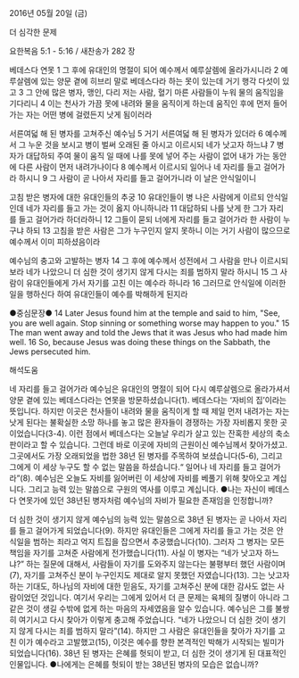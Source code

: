 2016년 05월 20일 (금)

더 심각한 문제



요한복음 5:1 - 5:16 / 새찬송가 282 장


베데스다 연못
1 그 후에 유대인의 명절이 되어 예수께서 예루살렘에 올라가시니라 2 예루살렘에 있는 양문 곁에 히브리 말로 베데스다라 하는 못이 있는데 거기 행각 다섯이 있고 3 그 안에 많은 병자, 맹인, 다리 저는 사람, 혈기 마른 사람들이 누워 물의 움직임을 기다리니 4 이는 천사가 가끔 못에 내려와 물을 움직이게 하는데 움직인 후에 먼저 들어가는 자는 어떤 병에 걸렸든지 낫게 됨이러라 

서른여덟 해 된 병자를 고쳐주신 예수님
5 거기 서른여덟 해 된 병자가 있더라 6 예수께서 그 누운 것을 보시고 병이 벌써 오래된 줄 아시고 이르시되 네가 낫고자 하느냐 7 병자가 대답하되 주여 물이 움직 일 때에 나를 못에 넣어 주는 사람이 없어 내가 가는 동안에 다른 사람이 먼저 내려가나이다 8 예수께서 이르시되 일어나 네 자리를 들고 걸어가라 하시니 9 그 사람이 곧 나아서 자리를 들고 걸어가니라 이 날은 안식일이니 

고침 받은 병자에 대한 유대인들의 추궁 
10 유대인들이 병 나은 사람에게 이르되 안식일인데 네가 자리를 들고 가는 것이 옳지 아니하니라 11 대답하되 나를 낫게 한 그가 자리를 들고 걸어가라 하더라하니 12 그들이 묻되 너에게 자리를 들고 걸어가라 한 사람이 누구냐 하되 13 고침을 받은 사람은 그가 누구인지 알지 못하니 이는 거기 사람이 많으므로 예수께서 이미 피하셨음이라 

예수님의 충고와 고발하는 병자 
14 그 후에 예수께서 성전에서 그 사람을 만나 이르시되 보라 네가 나았으니 더 심한 것이 생기지 않게 다시는 죄를 범하지 말라 하시니 15 그 사람이 유대인들에게 가서 자기를 고친 이는 예수라 하니라 16 그러므로 안식일에 이러한 일을 행하신다 하여 유대인들이 예수를 박해하게 된지라

●중심문장● 14 Later Jesus found him at the temple and said to him, "See, you are well again. Stop sinning or something worse may happen to you." 15 The man went away and told the Jews that it was Jesus who had made him well. 16 So, because Jesus was doing these things on the Sabbath, the Jews persecuted him.

해석도움





네 자리를 들고 걸어가라 
예수님은 유대인의 명절이 되어 다시 예루살렘으로 올라가셔서 양문 곁에 있는 베데스다라는 연못을 방문하셨습니다(1). 베데스다는 ‘자비의 집’이라는 뜻입니다. 하지만 이곳은 천사들이 내려와 물을 움직이게 할 때 제일 먼저 내려가는 자는 낫게 된다는 불확실한 소망 하나를 놓고 많은 환자들이 경쟁하는 가장 자비롭지 못한 곳이었습니다(3-4). 이런 점에서 베데스다는 오늘날 우리가 살고 있는 잔혹한 세상의 축소판이라고 할 수 있습니다. 그런데 바로 이곳에 자비의 근원이신 예수님께서 찾아가셨고. 그곳에서도 가장 오래되었을 법한 38년 된 병자를 주목하여 보셨습니다(5-6), 그리고 그에게 이 세상 누구도 할 수 없는 말씀을 하셨습니다.“ 일어나 네 자리를 들고 걸어가라”(8). 예수님은 오늘도 자비를 잃어버린 이 세상에 자비를 베풀기 위해 찾아오고 계십니다. 그리고 능력 있는 말씀으로 구원의 역사를 이루고 계십니다.
●나는 자신이 베데스다 연못가에 있던 38년된 병자처럼 예수님의 자비가 필요한 존재임을 인정합니까?  

더 심한 것이 생기지 않게 
예수님의 능력 있는 말씀으로 38년 된 병자는 곧 나아서 자리를 들고 걸어가게 되었습니다(9). 하지만 유대인들은 그에게 자리를 들고 가는 것은 안식일을 범하는 죄라고 억지 트집을 잡으면서 추궁했습니다(10). 그러자 그 병자는 모든 책임을 자기를 고쳐준 사람에게 전가했습니다(11). 사실 이 병자는 “네가 낫고자 하느냐?” 하는 질문에 대해서, 사람들이 자기를 도와주지 않는다는 불평부터 했던 사람이며(7), 자기를 고쳐주신 분이 누구인지도 제대로 알지 못했던 자였습니다(13). 그는 낫고자 하는 기대도, 하나님의 자비에 대한 믿음도, 자기를 고쳐주신 분에 대한 감사도 없는 사람이었던 것입니다. 여기서 우리는 그에게 있어서 더 큰 문제는 육체의 질병이 아니라 그 같은 것이 생길 수밖에 없게 하는 마음의 자세였음을 알수 있습니다. 예수님은 그를 불쌍히 여기시고 다시 찾아가 이렇게 충고해 주었습니다. “네가 나았으니 더 심한 것이 생기지 않게 다시는 죄를 범하지 말라”(14). 하지만 그 사람은 유대인들을 찾아가 자기를 고친 이가 예수라고 고발했고(15), 이것은 예수를 향한 본격적인 박해가 시작되는 빌미가 되었습니다(16). 38년 된 병자는 은혜를 헛되이 받고, 더 심한 것이 생기게 된 대표적인 인물입니다.
●나에게는 은혜를 헛되이 받는 38년된 병자의 모습은 없습니까?